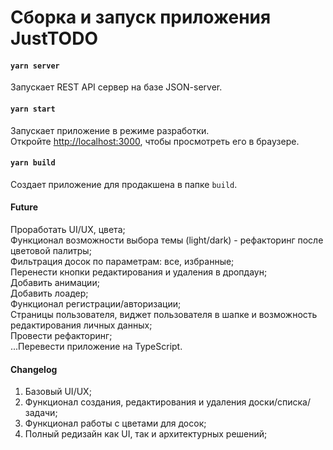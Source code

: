 # Сборка и запуск приложения JustTODO

#### `yarn server`
Запускает REST API сервер на базе JSON-server.<br />

#### `yarn start`
Запускает приложение в режиме разработки.<br />
Откройте [http://localhost:3000](http://localhost:3000), чтобы просмотреть его в браузере.

#### `yarn build`
Создает приложение для продакшена в папке `build`.<br />

#### Future
Проработать UI/UX, цвета;<br />
Функционал возможности выбора темы (light/dark) - рефакторинг после цветовой палитры;<br />
Фильтрация досок по параметрам: все, избранные;<br />
Перенести кнопки редактирования и удаления в дропдаун;<br />
Добавить анимации;<br />
Добавить лоадер;<br />
Функционал регистрации/авторизации;<br />
Страницы пользователя, виджет пользователя в шапке и возможность редактирования личных данных;<br />
Провести рефакторинг;<br />
...Перевести приложение на TypeScript.<br />

#### Changelog
1. Базовый UI/UX;
2. Функционал создания, редактирования и удаления доски/списка/задачи;
3. Функционал работы с цветами для досок;
4. Полный редизайн как UI, так и архитектурных решений;
